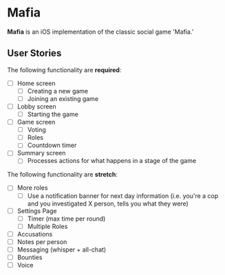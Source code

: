 # Mafia

**Mafia** is an iOS implementation of the classic social game 'Mafia.'

## User Stories

The following functionality are **required**:

- [ ] Home screen
  - [ ] Creating a new game
  - [ ] Joining an existing game
- [ ] Lobby screen
  - [ ] Starting the game
- [ ] Game screen
  - [ ] Voting
  - [ ] Roles
  - [ ] Countdown timer
- [ ] Summary screen
  - [ ] Processes actions for what happens in a stage of the game

The following functionality are **stretch**:

- [ ] More roles
  - [ ] Use a notification banner for next day information (i.e. you're a cop and you investigated X person, tells you what they were)
- [ ] Settings Page
  - [ ] Timer (max time per round)
  - [ ] Multiple Roles
- [ ] Accusations
- [ ] Notes per person
- [ ] Messaging (whisper + all-chat)
- [ ] Bounties
- [ ] Voice